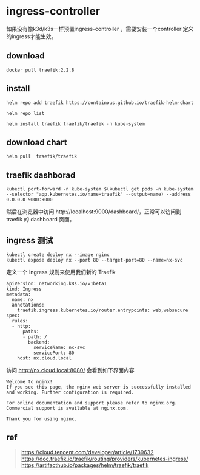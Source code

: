 # ingress-controller

如果没有像k3d/k3s一样预置ingress-controller ，需要安装一个controller 定义的ingress才能生效。

## download

```
docker pull traefik:2.2.8
```

## install 
```
helm repo add traefik https://containous.github.io/traefik-helm-chart

helm repo list

helm install traefik traefik/traefik -n kube-system

```
## download chart

```
helm pull  traefik/traefik

```


## traefik dashborad

```
kubectl port-forward -n kube-system $(kubectl get pods -n kube-system --selector "app.kubernetes.io/name=traefik" --output=name) --address 0.0.0.0 9000:9000

```

然后在浏览器中访问 http://localhost:9000/dashboard/，正常可以访问到 traefik 的 dashboard 页面。

## ingress 测试

```
kubectl create deploy nx --image nginx
kubectl expose deploy nx --port 80 --target-port=80 --name=nx-svc

```

定义一个 Ingress 规则来使用我们新的 Traefik

```
apiVersion: networking.k8s.io/v1beta1
kind: Ingress
metadata:
  name: nx
  annotations:
    traefik.ingress.kubernetes.io/router.entrypoints: web,websecure
spec:
  rules:
  - http:
      paths:
      - path: /
        backend:
          serviceName: nx-svc
          servicePort: 80
    host: nx.cloud.local

```

访问 http://nx.cloud.local:8080/ 会看到如下界面内容

```
Welcome to nginx!
If you see this page, the nginx web server is successfully installed and working. Further configuration is required.

For online documentation and support please refer to nginx.org.
Commercial support is available at nginx.com.

Thank you for using nginx.

```


## ref
>https://cloud.tencent.com/developer/article/1739632
>https://doc.traefik.io/traefik/routing/providers/kubernetes-ingress/
>https://artifacthub.io/packages/helm/traefik/traefik
